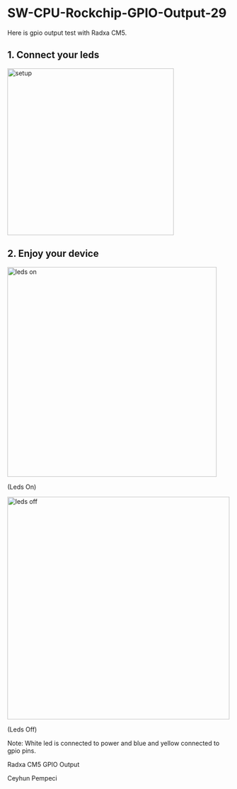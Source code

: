 # SW-CPU-Rockchip-GPIO-Output-29

Here is gpio output test with Radxa CM5.

## 1. Connect your leds

<img width="376" alt="setup" src="https://github.com/user-attachments/assets/25093a39-63bb-4d44-bf05-aebbd52bb52f" />

## 2. Enjoy your device

<img width="473" alt="leds on" src="https://github.com/user-attachments/assets/6bdf4d58-cd3f-4001-b573-681ded51ce98" />

(Leds On)

<img width="502" alt="leds off" src="https://github.com/user-attachments/assets/e2db0b8d-0a42-4f86-acc5-d15b604144b4" />

(Leds Off)

Note: White led is connected to power and blue and yellow connected to gpio pins.

Radxa CM5 GPIO Output

Ceyhun Pempeci
